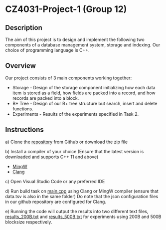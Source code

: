 # CZ4031-Project-1 (Group 12)

## Description
The aim of this project is to design and implement the following two components of a database management system, storage and indexing. Our choice of programming language is C++.

## Overview
Our project consists of 3 main components working together:
- Storage - Design of the storage component initializing how each data item is stored as a field, how fields are packed into a record, and how records are packed into a block.
- B+ Tree - Design of our B+ tree structure but search, insert and delete functions.
- Experiments - Results of the experiments specified in Task 2.

## Instructions
a) Clone the [repository](https://github.com/fabecode/CZ4031-Project-1.git) from Github or download the zip file

b) Install a compiler of your choice (Ensure that the latest version is downloaded and supports C++ 11 and above) 
- [MingW](https://www.mingw-w64.org/downloads/)
- [Clang](https://clang.llvm.org/get_started.html)

c) Open Visual Studio Code or any preferred IDE

d) Run build task on [main.cpp](https://github.com/fabecode/CZ4031-Project-1/blob/main/main.cpp) using Clang or MingW compiler (ensure that data.tsv is also in the same folder)
Do note that the json configuration files in our github repository are configured for Clang.

e) Running the code will output the results into two different text files, [results_200B.txt](https://github.com/fabecode/CZ4031-Project-1/blob/main/results_200B.txt) and [results_500B.txt](https://github.com/fabecode/CZ4031-Project-1/blob/main/results_500B.txt) for experiments using 200B and 500B blocksize respectively. 
